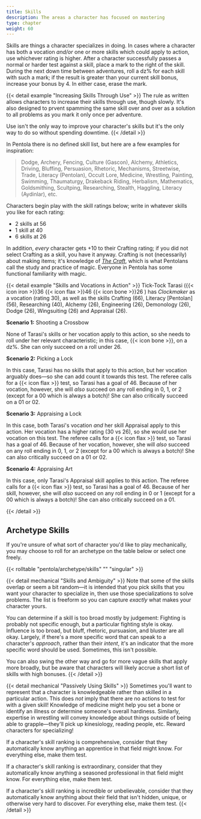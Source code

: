 ```yaml
---
title: Skills
description: The areas a character has focused on mastering
type: chapter
weight: 60
---
```


Skills are things a character specializes in doing.
In cases where a character has both a vocation _and/or_ one or more skills which could apply to action, use whichever rating is higher.
After a character successfully passes a normal or harder test against a skill, place a mark to the right of the skill.
During the next down time between adventures, roll a dz% for each skill with such a mark; if the result is greater than your current skill bonus, increase your bonus by 4.
In either case, erase the mark.

{{< detail example "Increasing Skills Through Use" >}}
The rule as written allows characters to increase their skills through use, though slowly.
It's also designed to prvent spamming the same skill over and over as a solution to all problems as you mark it only once per adventure.

Use isn't the only way to improve your character's skills but it's the only way to do so without spending downtime.
{{< /detail >}}

In Pentola there is no defined skill list, but here are a few examples for inspiration:

> Dodge, Archery, Fencing, Culture (Gascon), Alchemy, Athletics, Driving, Bluffing, Persuasion, Rhetoric, Mechanisms, Streetwise, Trade, Literacy (Pentolan), Occult Lore, Medicine, Wrestling, Painting, Swimming, Thaumaturgy, Drakeback Riding, Herbalism, Mathematics, Goldsmithing, Scultping, Researching, Stealth, Haggling, Literacy (Aydinlar), etc.

Characters begin play with the skill ratings below; write in whatever skills you like for each rating:

- 2 skills at 56
- 1 skill at 40
- 6 skills at 26

In addition, _every_ character gets +10 to their Crafting rating;
if you did not select Crafting as a skill, you have it anyway.
Crafting is not (necessarily) about making items;
it's knowledge of [_The Craft_](/03-the-craft), which is what Pentolans call the study and practice of magic.
Everyone in Pentola has some functional familiarity with magic.

{{< detail example "Skills and Vocations in Action" >}}
Tick-Tock Tarasi ({{< icon iron >}}36 {{< icon flax >}}46 {{< icon bone >}}26 ) has _Clockmaker_ as a vocation (rating 30), as well as the skills Crafting (66), Literacy [Pentolan] (56), Researching (40), Alchemy (26), Engineering (26), Demonology (26), Dodge (26), Wingsuiting (26) and Appraisal (26).

**Scenario 1:** Shooting a Crossbow

None of Tarasi's skills or her vocation apply to this action, so she needs to roll under her relevant characteristic; in this case, {{< icon bone >}}, on a dz%.
She can only succeed on a roll under 26.

**Scenario 2:** Picking a Lock

In this case, Tarasi has no skills that apply to this action, but her vocation arguably does—so she can add count it towards this test.
The referee calls for a {{< icon flax >}} test, so Tarasi has a goal of 46.
Because of her vocation, however, she will _also_ succeed on any roll ending in 0, 1, or 2 (except for a 00 which is always a botch)!
She can also critically succeed on a 01 or 02.

**Scenario 3:** Appraising a Lock

In this case, both Tarasi's vocation _and_ her skill Appraisal apply to this action.
Her vocation has a higher rating (30 vs 26), so she would use her vocation on this test.
The referee calls for a {{< icon flax >}} test, so Tarasi has a goal of 46.
Because of her vocation, however, she will _also_ succeed on any roll ending in 0, 1, or 2 (except for a 00 which is always a botch)!
She can also critically succeed on a 01 or 02.

**Scenario 4:** Appraising Art

In this case, only Tarasi's Appraisal skill applies to this action.
The referee calls for a {{< icon flax >}} test, so Tarasi has a goal of 46.
Because of her skill, however, she will _also_ succeed on any roll ending in 0 or 1 (except for a 00 which is always a botch)!
She can also critically succeed on a 01.

{{< /detail >}}

## Archetype Skills

If you're unsure of what sort of character you'd like to play mechanically, you may choose to roll for an archetype on the table below or select one freely.

{{< rolltable "pentola/archetype/skills" "" "singular" >}}

{{< detail mechanical "Skills and Ambiguity" >}}
Note that some of the skills overlap or seem a bit random—it is intended that you pick skills that you want your character to specialize in, then use those specializations to solve problems.
The list is freeform so you can capture _exactly_ what makes your character yours.

You can determine if a skill is too broad mostly by judgement:
Fighting is probably not specific enough, but a particular fighting style is okay.
Influence is too broad, but bluff, rhetoric, pursuasion, and bluster are all okay.
Largely, if there's a more specific word that can speak to a character's _approach_, rather than their _intent_, it's an indicator that the more specific word should be used.
Sometimes, this isn't possible.

You can also swing the other way and go for more vague skills that apply more broadly, but be aware that characters will likely accrue a short list of skills with high bonuses.
{{< /detail >}}

{{< detail mechanical "Passively Using Skills" >}}
Sometimes you'll want to represent that a character is knowledgeable rather than skilled in a particular action.
This does _not_ imply that there are no actions to test for with a given skill!
Knowledge of medicine might help you set a bone or identify an illness or determine someone's overall hardiness.
Similarly, expertise in wrestling will convey knowledge about things outside of being able to grapple—they'll pick up kinesiology, reading people, etc.
Reward characters for specializing!

If a character's skill ranking is comprehensive, consider that they automatically know anything an apprentice in that field might know.
For everything else, make them test.

If a character's skill ranking is extraordinary, consider that they automatically know anything a seasoned professional in that field might know.
For everything else, make them test.

If a character's skill ranking is incredible or unbelievable, consider that they automatically know anything about their field that isn't hidden, unique, or otherwise very hard to discover.
For everything else, make them test.
{{< /detail >}}
